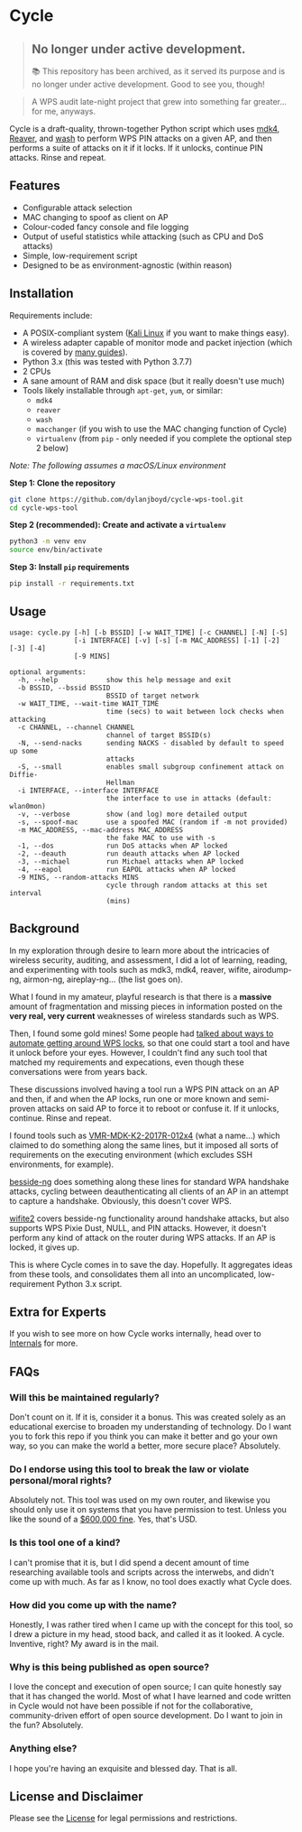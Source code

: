 # Cycle

> ## No longer under active development.
>
>  📚 This repository has been archived, as it served its purpose and is no longer under active development. Good to see you, though!

> A WPS audit late-night project that grew into something far greater... for me, anyways.

Cycle is a draft-quality, thrown-together Python script which uses [mdk4](https://github.com/aircrack-ng/mdk4), [Reaver](https://github.com/t6x/reaver-wps-fork-t6x), and [wash](https://github.com/t6x/reaver-wps-fork-t6x#wash-usage) to perform WPS PIN attacks on a given AP, and then performs a suite of attacks on it if it locks. If it unlocks, continue PIN attacks. Rinse and repeat.

## Features

- Configurable attack selection
- MAC changing to spoof as client on AP
- Colour-coded fancy console and file logging
- Output of useful statistics while attacking (such as CPU and DoS attacks)
- Simple, low-requirement script
- Designed to be as environment-agnostic (within reason)

## Installation

Requirements include:

- A POSIX-compliant system ([Kali Linux](https://www.kali.org) if you want to make things easy).
- A wireless adapter capable of monitor mode and packet injection (which is covered by [many guides](https://kennyvn.com/best-wireless-adapters-kali-linux/)).
- Python 3.x (this was tested with Python 3.7.7)
- 2 CPUs
- A sane amount of RAM and disk space (but it really doesn't use much)
- Tools likely installable through `apt-get`, `yum`, or similar:
    - `mdk4`
    - `reaver`
    - `wash`
    - `macchanger` (if you wish to use the MAC changing function of Cycle)
    - `virtualenv` (from `pip` - only needed if you complete the optional step 2 below)

*Note: The following assumes a macOS/Linux environment*

**Step 1: Clone the repository**

```bash
git clone https://github.com/dylanjboyd/cycle-wps-tool.git
cd cycle-wps-tool
```

**Step 2 (recommended): Create and activate a `virtualenv`**

```bash
python3 -m venv env
source env/bin/activate
```

**Step 3: Install `pip` requirements**

```bash
pip install -r requirements.txt
```

## Usage

```
usage: cycle.py [-h] [-b BSSID] [-w WAIT_TIME] [-c CHANNEL] [-N] [-S]
                [-i INTERFACE] [-v] [-s] [-m MAC_ADDRESS] [-1] [-2] [-3] [-4]
                [-9 MINS]

optional arguments:
  -h, --help            show this help message and exit
  -b BSSID, --bssid BSSID
                        BSSID of target network
  -w WAIT_TIME, --wait-time WAIT_TIME
                        time (secs) to wait between lock checks when attacking
  -c CHANNEL, --channel CHANNEL
                        channel of target BSSID(s)
  -N, --send-nacks      sending NACKS - disabled by default to speed up some
                        attacks
  -S, --small           enables small subgroup confinement attack on Diffie-
                        Hellman
  -i INTERFACE, --interface INTERFACE
                        the interface to use in attacks (default: wlan0mon)
  -v, --verbose         show (and log) more detailed output
  -s, --spoof-mac       use a spoofed MAC (random if -m not provided)
  -m MAC_ADDRESS, --mac-address MAC_ADDRESS
                        the fake MAC to use with -s
  -1, --dos             run DoS attacks when AP locked
  -2, --deauth          run deauth attacks when AP locked
  -3, --michael         run Michael attacks when AP locked
  -4, --eapol           run EAPOL attacks when AP locked
  -9 MINS, --random-attacks MINS
                        cycle through random attacks at this set interval
                        (mins)
```

## Background

In my exploration through desire to learn more about the intricacies of wireless security, auditing, and assessment, I did a lot of learning, reading, and experimenting with tools such as mdk3, mdk4, reaver, wifite, airodump-ng, airmon-ng, aireplay-ng... (the list goes on).

What I found in my amateur, playful research is that there is a **massive** amount of fragmentation and missing pieces in information posted on the **very real, very current** weaknesses of wireless standards such as WPS.

Then, I found some gold mines! Some people had [talked about ways to automate getting around WPS locks](https://forums.kali.org/showthread.php?25459-Force-an-AP-to-reboot&p=46155#post46155), so that one could start a tool and have it unlock before your eyes. However, I couldn't find any such tool that matched my requirements and expecations, even though these conversations were from years back.

These discussions involved having a tool run a WPS PIN attack on an AP and then, if and when the AP locks, run one or more known and semi-proven attacks on said AP to force it to reboot or confuse it. If it unlocks, continue. Rinse and repeat.

I found tools such as [VMR-MDK-K2-2017R-012x4](https://github.com/chunkingz/VMR-MDK-K2-2017R-012x4) (what a name...) which claimed to do something along the same lines, but it imposed all sorts of requirements on the executing environment (which excludes SSH environments, for example).

[besside-ng](https://www.aircrack-ng.org/doku.php?id=besside-ng) does something along these lines for standard WPA handshake attacks, cycling between deauthenticating all clients of an AP in an attempt to capture a handshake. Obviously, this doesn't cover WPS.

[wifite2](https://github.com/derv82/wifite2) covers besside-ng functionality around handshake attacks, but also supports WPS Pixie Dust, NULL, and PIN attacks. However, it doesn't perform any kind of attack on the router during WPS attacks. If an AP is locked, it gives up.

This is where Cycle comes in to save the day. Hopefully. It aggregates ideas from these tools, and consolidates them all into an uncomplicated, low-requirement Python 3.x script.

## Extra for Experts

If you wish to see more on how Cycle works internally, head over to [Internals](./INTERNALS.md) for more.

## FAQs

### Will this be maintained regularly?

Don't count on it. If it is, consider it a bonus. This was created solely as an educational exercise to broaden my understanding of technology. Do I want you to fork this repo if you think you can make it better and go your own way, so you can make the world a better, more secure place? Absolutely.

### Do I endorse using this tool to break the law or violate personal/moral rights?

Absolutely not. This tool was used on my own router, and likewise you should only use it on systems that you have permission to test. Unless you like the sound of a [$600,000 fine](https://edition.cnn.com/2014/10/03/travel/marriott-fcc-wi-fi-fine/index.html). Yes, that's USD.

### Is this tool one of a kind?

I can't promise that it is, but I did spend a decent amount of time researching available tools and scripts across the interwebs, and didn't come up with much. As far as I know, no tool does exactly what Cycle does.

### How did you come up with the name?

Honestly, I was rather tired when I came up with the concept for this tool, so I drew a picture in my head, stood back, and called it as it looked. A cycle. Inventive, right? My award is in the mail.

### Why is this being published as open source?

I love the concept and execution of open source; I can quite honestly say that it has changed the world. Most of what I have learned and code written in Cycle would not have been possible if not for the collaborative, community-driven effort of open source development. Do I want to join in the fun? Absolutely.

### Anything else?

I hope you're having an exquisite and blessed day. That is all.

## License and Disclaimer

Please see the [License](./LICENSE.md) for legal permissions and restrictions.
